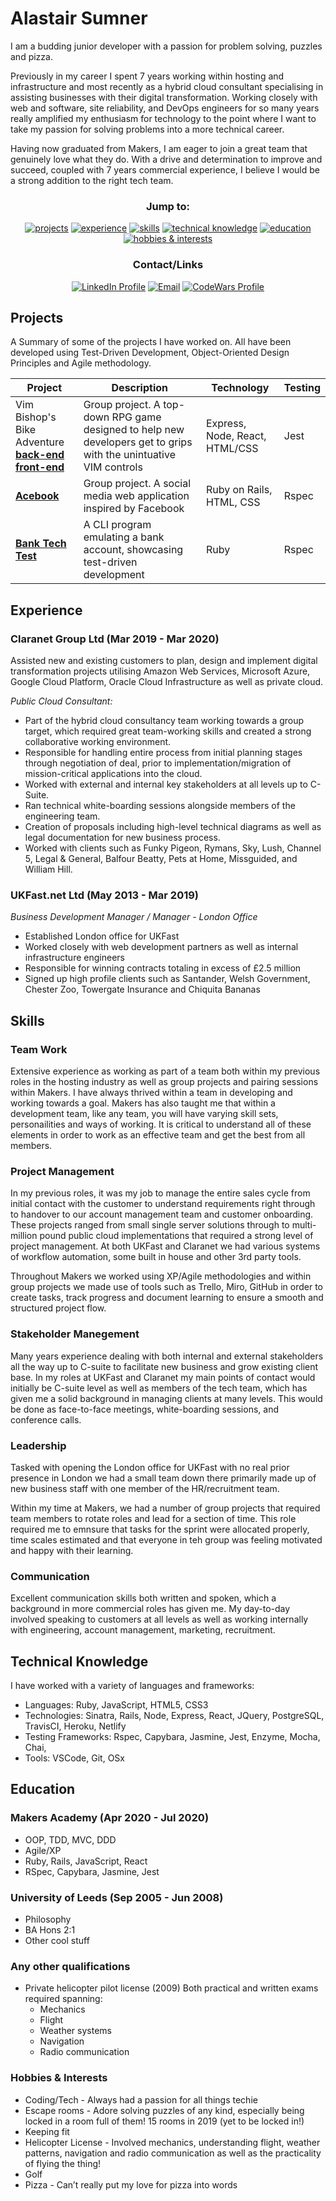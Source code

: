 # Alastair Sumner

I am a budding junior developer with a passion for problem solving, puzzles and pizza. 

Previously in my career I spent 7 years working within hosting and infrastructure and most recently as a hybrid cloud consultant specialising in assisting businesses with their digital transformation. Working  closely with web and software, site reliability, and DevOps engineers for so many years really amplified my enthusiasm for technology to the point where I want to take my passion for solving problems into a more technical career.

Having now graduated from Makers, I am eager to join a great team that genuinely love what they do. With a drive and determination to improve and succeed, coupled with 7 years commercial experience, I believe I would be a strong addition to the right tech team.

<div align="center">
            
### Jump to:

[![projects](https://img.shields.io/badge/-Projects-blue?style=for-the-badge)](#projects)
[![experience](https://img.shields.io/badge/-Experience-blue?style=for-the-badge)](#experience)
[![skills](https://img.shields.io/badge/-Skills-blue?style=for-the-badge)](#skills)
[![technical knowledge](https://img.shields.io/badge/-Technical_Knowledge-blue?style=for-the-badge)](#technical-knowledge)
[![education](https://img.shields.io/badge/-Education-blue?style=for-the-badge)](#education)
[![hobbies & interests](https://img.shields.io/badge/-Hobbies_and_interests-blue?style=for-the-badge)](#hobbies-and-interests)

### Contact/Links

[![LinkedIn Profile]](https://www.linkedin.com/in/alastair-sumner-77955124/)
[![Email]](mailto:alastair.sumner@yahoo.com)
[![CodeWars Profile]](https://www.codewars.com/users/Sumner1185)

</div>

## Projects

A Summary of some of the projects I have worked on. All have been developed using Test-Driven Development, Object-Oriented Design Principles and Agile methodology.

| Project | Description | Technology | Testing |
|---------|-------------|------------|---------|
| Vim Bishop's Bike Adventure <br>**[back-end]**<br> **[front-end]** | Group project. A top-down RPG game designed to help new developers get to grips with the unintuative VIM controls | Express, Node, React, HTML/CSS | Jest |
| **[Acebook]** | Group project. A social media web application inspired by Facebook | Ruby on Rails, HTML, CSS | Rspec |
| **[Bank Tech Test]** | A CLI program emulating a bank account, showcasing test-driven development | Ruby | Rspec |

## Experience

### Claranet Group Ltd (Mar 2019 - Mar 2020)
Assisted new and existing customers to plan, design and implement digital transformation projects utilising Amazon Web Services, Microsoft Azure, Google Cloud Platform, Oracle Cloud Infrastructure as well as private cloud.

*Public Cloud Consultant:*

* Part of the hybrid cloud consultancy team working towards a group target, which required great team-working skills and created a strong collaborative working environment.
* Responsible for handling entire process from initial planning stages through negotiation of deal, prior to implementation/migration of mission-critical applications into the cloud.
* Worked with external and internal key stakeholders at all levels up to C-Suite.
* Ran technical white-boarding sessions alongside members of the engineering team.
* Creation of proposals including high-level technical diagrams as well as legal documentation for new business process.
* Worked with clients such as Funky Pigeon, Rymans, Sky, Lush, Channel 5, Legal & General, Balfour Beatty, Pets at Home, Missguided, and William Hill.


### UKFast.net Ltd (May 2013 - Mar 2019)
*Business Development Manager / Manager - London Office*

* Established London office for UKFast
* Worked closely with web development partners as well as internal infrastructure engineers
* Responsible for winning contracts totaling in excess of £2.5 million
* Signed up high profile clients such as Santander, Welsh Government, Chester Zoo, Towergate Insurance and Chiquita Bananas


## Skills

### Team Work

Extensive experience as working as part of a team both within my previous roles in the hosting industry as well as group projects and pairing sessions within Makers. I have always thrived within a team in developing and working towards a goal. Makers has also taught me that within a development team, like any team, you will have varying skill sets, personailities and ways of working. It is critical to understand all of these elements in order to work as an effective team and get the best from all members.

### Project Management

In my previous roles, it was my job to manage the entire sales cycle from initial contact with the customer to understand requirements right through to handover to our account management team and customer onboarding. These projects ranged from small single server solutions through to multi-million pound public cloud implementations that required a strong level of project management. At both UKFast and Claranet we had various systems of workflow automation, some built in house and other 3rd party tools. 

Throughout Makers we worked using XP/Agile methodologies and within group projects we made use of tools such as Trello, Miro, GitHub in order to create tasks, track progress and document learning to ensure a smooth and structured project flow. 

### Stakeholder Manegement

Many years experience dealing with both internal and external stakeholders all the way up to C-suite to facilitate new business and grow existing client base. In my roles at UKFast and Claranet my main points of contact would initially be C-suite level as well as members of the tech team, which has given me a solid background in managing clients at many levels. This would be done as face-to-face meetings, white-boarding sessions, and conference calls.

### Leadership

Tasked with opening the London office for UKFast with no real prior presence in London we had a small team down there primarily made up of new business staff with one member of the HR/recruitment team. 

Within my time at Makers, we had a number of group projects that required team members to rotate roles and lead for a section of time. This role required me to emnsure that tasks for the sprint were allocated properly, time scales estimated and that everyone in teh group was feeling motivated and happy with their learning. 

### Communication

Excellent communication skills both written and spoken, which a background in more commercial roles has given me. My day-to-day involved speaking to customers at all levels as well as working internally with engineering, account management, marketing, recruitment. 


## Technical Knowledge

I have worked with a variety of languages and frameworks:

* Languages: Ruby, JavaScript, HTML5, CSS3
* Technologies: Sinatra, Rails, Node, Express, React, JQuery, PostgreSQL, TravisCI, Heroku, Netlify
* Testing Frameworks: Rspec, Capybara, Jasmine, Jest, Enzyme, Mocha, Chai,
* Tools: VSCode, Git, OSx


## Education

### Makers Academy (Apr 2020 - Jul 2020)

* OOP, TDD, MVC, DDD
* Agile/XP
* Ruby, Rails, JavaScript, React
* RSpec, Capybara, Jasmine, Jest

### University of Leeds (Sep 2005 - Jun 2008)

* Philosophy
* BA Hons 2:1
* Other cool stuff

### Any other qualifications

* Private helicopter pilot license (2009)
Both practical and written exams required spanning:
  - Mechanics
  - Flight
  - Weather systems
  - Navigation
  - Radio communication


### Hobbies & Interests

* Coding/Tech - Always had a passion for all things techie						
* Escape rooms - Adore solving puzzles of any kind, especially being locked in a room full of them! 15 rooms in 2019 (yet to be locked in!)
* Keeping fit
* Helicopter License - Involved mechanics, understanding flight, weather patterns, navigation and radio communication as well as the practicality of flying the thing!	
* Golf
* Pizza - Can’t really put my love for pizza into words

<!-- project links -->
[back-end]: https://github.com/tristanlangford/invimcible_back_end
[front-end]: https://github.com/RaeRachael/invimcible_front_end
[Acebook]: https://github.com/Katie-McDonagh/acebook-bits-please
[Bank Tech Test]: https://github.com/Sumner1185/BankTechTest

<!-- links for badges -->
[linkedin profile]: https://img.shields.io/badge/LinkedIn-%232A6AC7?style=for-the-badge&logo=linkedin
[email]: https://img.shields.io/badge/Email-%23D14836?style=for-the-badge&logo=Yahoo!&logoColor=white
[codewars profile]: https://img.shields.io/badge/CodeWars-%23AD2C27?style=for-the-badge&logo=codewars&logoColor=white

